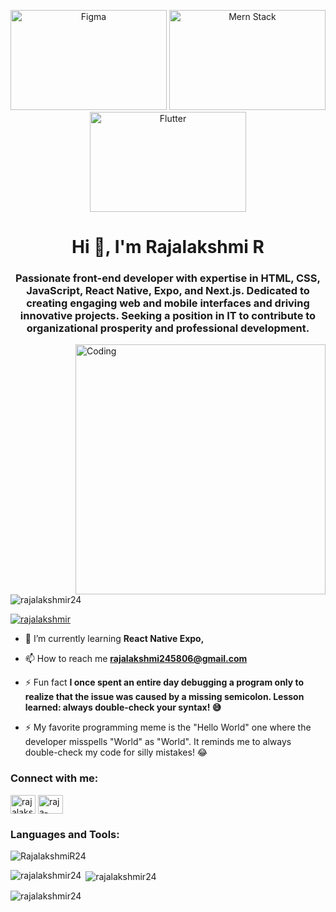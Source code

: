 <p align="center">
  <img src="https://encrypted-tbn0.gstatic.com/images?q=tbn:ANd9GcTx28mg8aQ39CEGURVztotd5VC0bO7Ik-ZpBw&s" alt="Figma" width="250" height="160">
  <img src="https://encrypted-tbn0.gstatic.com/images?q=tbn:ANd9GcSPnfj_PdfHzyNebKKRpuxJQw8267pRkP0Xog&s" alt="Mern Stack" width="250" height="160">
  <img src="https://encrypted-tbn0.gstatic.com/images?q=tbn:ANd9GcS5_5OlDNfwxM_DOmrycgLuo4Pwx2teQrk3EQ&s" alt="Flutter" width="250" height="160">
</p>


</p><h1 align="center">Hi 👋, I'm Rajalakshmi R</h1>
<h3 align="center">Passionate front-end developer with expertise in HTML, CSS, JavaScript, React Native, Expo, and Next.js. Dedicated to creating engaging web and mobile interfaces and driving innovative projects. Seeking a position in IT to contribute to organizational prosperity and professional development.</h3>
<img align="right" alt="Coding" width="400" src="https://img.freepik.com/free-vector/programmer-working-web-development-code-engineer-programming-python-php-java-script-computer_90220-249.jpg">
<p align="left"> <img src="https://komarev.com/ghpvc/?username=rajalakshmir24&label=Profile%20views&color=0e75b6&style=flat" alt="rajalakshmir24" /> </p>

<p align="left"> <a href="https://twitter.com/rajalakshmir" target="blank"><img src="https://img.shields.io/twitter/follow/rajalakshmir?logo=twitter&style=for-the-badge" alt="rajalakshmir" /></a> </p>

- 🌱 I’m currently learning **React Native Expo,**

- 📫 How to reach me **rajalakshmi245806@gmail.com**

- ⚡ Fun fact **I once spent an entire day debugging a program only to realize that the issue was caused by a missing semicolon. Lesson learned: always double-check your syntax! 😅**

- ⚡ My favorite programming meme is the "Hello World" one where the developer misspells "World" as "World". It reminds me to always double-check my code for silly mistakes! 😂

<h3 align="left">Connect with me:</h3>
<p align="left">
<a href="https://twitter.com/rajalakshmir" target="blank"><img align="center" src="https://raw.githubusercontent.com/rahuldkjain/github-profile-readme-generator/master/src/images/icons/Social/twitter.svg" alt="rajalakshmir" height="30" width="40" /></a>
<a href="https://linkedin.com/in/raja-lakshmi-154519204" target="blank"><img align="center" src="https://raw.githubusercontent.com/rahuldkjain/github-profile-readme-generator/master/src/images/icons/Social/linked-in-alt.svg" alt="raja-lakshmi-154519204" height="30" width="40" /></a>

</p>

<h3 align="left">Languages and Tools:</h3>
<p align="left">  

<img src="https://skillicons.dev/icons?i=babel,bootstrap,css,figma,firebase,git,github,html,js,jquery,netlify,nextjs,nodejs,npm,react,redux,tailwind,threejs,vercel,vite,vscode,yarn" alt="RajalakshmiR24" /></p>

<p><img align="left" src="https://github-readme-stats.vercel.app/api/top-langs?username=rajalakshmir24&show_icons=true&locale=en&layout=compact" alt="rajalakshmir24" /></p>

<p>&nbsp;<img align="center" src="https://github-readme-stats.vercel.app/api?username=rajalakshmir24&show_icons=true&locale=en" alt="rajalakshmir24" /></p>

<p><img align="center" src="https://github-readme-streak-stats.herokuapp.com/?user=rajalakshmir24&" alt="rajalakshmir24" /></p>
